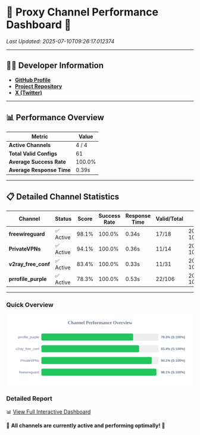 # 🌟 Proxy Channel Performance Dashboard 🌟

_Last Updated: 2025-07-10T09:26:17.012374_

---

## 👩‍💻 Developer Information

- **[GitHub Profile](https://github.com/4n0nymou3)**  
- **[Project Repository](https://github.com/4n0nymou3/multi-proxy-config-fetcher)**  
- **[X (Twitter)](https://x.com/4n0nymou3)**  

---

## 📊 Performance Overview

| Metric                | Value       |
|-----------------------|-------------|
| **Active Channels**   | 4 / 4       |
| **Total Valid Configs** | 61          |
| **Average Success Rate** | 100.0%      |
| **Average Response Time** | 0.39s       |

---

## 📋 Detailed Channel Statistics

| Channel          | Status     | Score  | Success Rate | Response Time | Valid/Total | Last Success               |
|------------------|------------|--------|--------------|---------------|-------------|----------------------------|
| **freewireguard**  | ✅ Active  | 98.1%  | 100.0% | 0.34s         | 17/18       | 2025-07-10T09:26:17.010496 |
| **PrivateVPNs**  | ✅ Active  | 94.1%  | 100.0% | 0.36s         | 11/14       | 2025-07-10T09:26:16.640495 |
| **v2ray_free_conf**  | ✅ Active  | 83.4%  | 100.0% | 0.33s         | 11/31       | 2025-07-10T09:26:16.230918 |
| **prrofile_purple**  | ✅ Active  | 78.3%  | 100.0% | 0.53s         | 22/106       | 2025-07-10T09:26:15.795556 |

---

### Quick Overview
<div align="center">
  <a href="https://raw.githubusercontent.com/nullluser/NullRepo/refs/heads/main/assets/channel_stats_chart.svg">
    <img src="https://raw.githubusercontent.com/nullluser/NullRepo/refs/heads/main/assets/channel_stats_chart.svg" alt="Source Performance Statistics" width="800">
  </a>
</div>

### Detailed Report
📊 [View Full Interactive Dashboard](https://htmlpreview.github.io/?https://github.com/nullluser/NullRepo/blob/main/assets/performance_report.html)

🎉 **All channels are currently active and performing optimally!** 🎉
